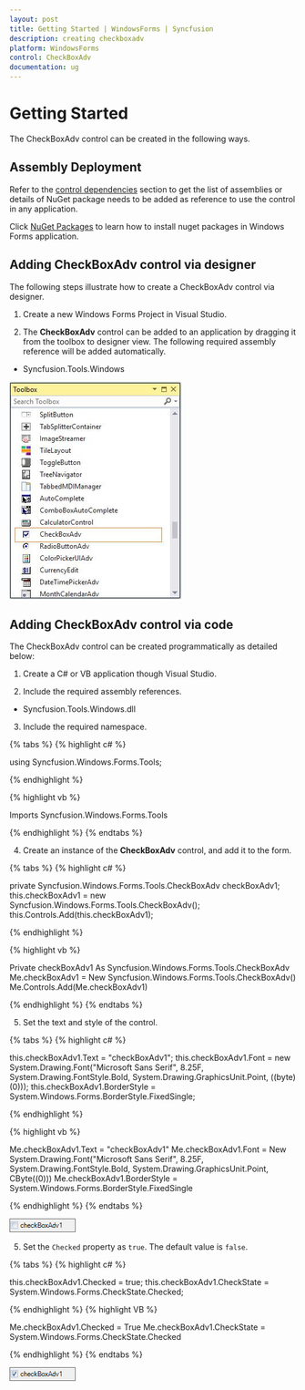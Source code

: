```yaml
---
layout: post
title: Getting Started | WindowsForms | Syncfusion
description: creating checkboxadv
platform: WindowsForms
control: CheckBoxAdv
documentation: ug
---
```


# Getting Started

The CheckBoxAdv control can be created in the following ways.

## Assembly Deployment

Refer to the [control dependencies](https://help.syncfusion.com/windowsforms/control-dependencies#checkboxadv) section to get the list of assemblies or details of NuGet package needs to be added as reference to use the control in any application.

Click [NuGet Packages](https://help.syncfusion.com/windowsforms/visual-studio-integration/nuget-packages) to learn how to install nuget packages in Windows Forms application.

## Adding CheckBoxAdv control via designer

The following steps illustrate how to create a CheckBoxAdv control via designer.

1) Create a new Windows Forms Project in Visual Studio.

2) The **CheckBoxAdv** control can be added to an application by dragging it from the toolbox to designer view. The following required assembly reference will be added automatically.

* Syncfusion.Tools.Windows

![Windows forms CheckBoxAdv drag and drop from toolbox](Overview_images/CheckBoxAdv_toolbox.jpeg)

## Adding CheckBoxAdv control via code

The CheckBoxAdv control can be created programmatically as detailed below:

1) Create a C# or VB application though Visual Studio.

2) Include the required assembly references.

* Syncfusion.Tools.Windows.dll

3) Include the required namespace.

{% tabs %}
{% highlight c# %}

using Syncfusion.Windows.Forms.Tools;

{% endhighlight %}

{% highlight vb %}

Imports Syncfusion.Windows.Forms.Tools

{% endhighlight %}
{% endtabs %}

4) Create an instance of the **CheckBoxAdv** control, and add it to the form.

{% tabs %}
{% highlight c# %}

private Syncfusion.Windows.Forms.Tools.CheckBoxAdv checkBoxAdv1;
this.checkBoxAdv1 = new Syncfusion.Windows.Forms.Tools.CheckBoxAdv();
this.Controls.Add(this.checkBoxAdv1);

{% endhighlight %}

{% highlight vb %}

Private checkBoxAdv1 As Syncfusion.Windows.Forms.Tools.CheckBoxAdv
Me.checkBoxAdv1 = New Syncfusion.Windows.Forms.Tools.CheckBoxAdv()
Me.Controls.Add(Me.checkBoxAdv1)

{% endhighlight %}
{% endtabs %}

5) Set the text and style of the control.

{% tabs %}
{% highlight c# %}

this.checkBoxAdv1.Text = "checkBoxAdv1";
this.checkBoxAdv1.Font = new System.Drawing.Font("Microsoft Sans Serif", 8.25F, System.Drawing.FontStyle.Bold, System.Drawing.GraphicsUnit.Point, ((byte)(0)));
this.checkBoxAdv1.BorderStyle = System.Windows.Forms.BorderStyle.FixedSingle;

{% endhighlight %}

{% highlight vb %}

Me.checkBoxAdv1.Text = "checkBoxAdv1"
Me.checkBoxAdv1.Font = New System.Drawing.Font("Microsoft Sans Serif", 8.25F, System.Drawing.FontStyle.Bold, System.Drawing.GraphicsUnit.Point, CByte((0)))
Me.checkBoxAdv1.BorderStyle = System.Windows.Forms.BorderStyle.FixedSingle

{% endhighlight %}
{% endtabs %}

![Windows forms CheckBoxAdv showing control](Overview_images/CheckBoxAdv_control.png)

5) Set the `Checked` property as `true`. The default value is `false`.

{% tabs %}
{% highlight c# %}

this.checkBoxAdv1.Checked = true;
this.checkBoxAdv1.CheckState = System.Windows.Forms.CheckState.Checked;

{% endhighlight %}
{% highlight VB %}

Me.checkBoxAdv1.Checked = True
Me.checkBoxAdv1.CheckState = System.Windows.Forms.CheckState.Checked

{% endhighlight %}
{% endtabs %}

![Windows Forms CheckBoxAdv showing checked state of the control](Overview_images/CheckBoxAdv_checkstate.png)
